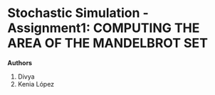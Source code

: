 # Stochastic Simulation - Assignment1: COMPUTING​ T​HE​ AREA​ OF ​T​HE ​MANDELBROT ​S​ET
**Authors**
1. Divya
2. Kenia López
